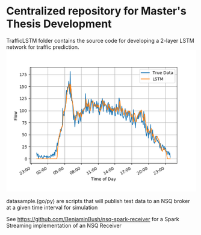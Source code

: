 # Centralized repository for Master's Thesis Development

TrafficLSTM folder contains the source code for developing a 2-layer LSTM network for traffic prediction.
![No picture found](https://raw.githubusercontent.com/BenjaminBush/research/master/TrafficLSTM/plotted_preds.png)

datasample.(go/py) are scripts that will publish test data to an NSQ broker at a given time interval for simulation

See https://github.com/BenjaminBush/nsq-spark-receiver for a Spark Streaming implementation of an NSQ Receiver
